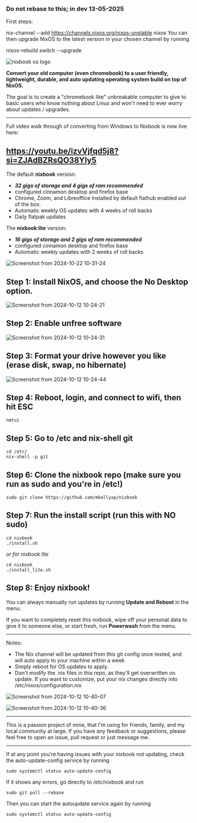 ### Do not rebase to this; in dev 13-05-2025

First steps:

nix-channel --add https://channels.nixos.org/nixos-unstable nixos
You can then upgrade NixOS to the latest version in your chosen channel by running

nixos-rebuild switch --upgrade


![nixbook os logo](https://github.com/user-attachments/assets/8511e040-ebf0-4090-b920-c051b23fcc9c)


**Convert your old computer (even chromebook) to a user friendly, lightweight, durable, and auto updating operating system build on top of NixOS.**

The goal is to create a "chromebook like" unbreakable computer to give to basic users who know nothing about Linux and won't need to ever worry about updates / upgrades.

---
Full video walk through of converting from Windows to Nixbook is now live here:

<https://youtu.be/izvVjfqd5j8?si=ZJAdBZRsQO38YIy5>
---

The default **nixbook** version:
- ***32 gigs of storage and 4 gigs of ram recommended***
- configured cinnamon desktop and firefox base
- Chrome, Zoom, and Libreoffice installed by default flathub enabled out of the box.
- Automatic weekly OS updates with 4 weeks of roll backs
- Daily flatpak updates


The **nixbook lite** version:
- ***16 gigs of storage and 2 gigs of ram recommended***
- configured cinnamon desktop and firefox base
- Automatic weekly updates with 2 weeks of roll backs
  

![Screenshot from 2024-10-22 10-31-24](https://github.com/user-attachments/assets/53fc76ad-5861-46d8-895a-b4be1e1b2816)


## Step 1:  Install NixOS, and choose the No Desktop option.

![Screenshot from 2024-10-12 10-24-21](https://github.com/user-attachments/assets/865760ec-fcd1-4133-be35-5fb5cf0e6638)


## Step 2:  Enable unfree software

![Screenshot from 2024-10-12 10-24-31](https://github.com/user-attachments/assets/77b02843-4c3e-409c-82dc-7579578b2582)


## Step 3:  Format your drive however you like (erase disk, swap, no hibernate)

![Screenshot from 2024-10-12 10-24-44](https://github.com/user-attachments/assets/968111d9-c018-4be5-8aaa-ee5c647b2617)


## Step 4:  Reboot, login, and connect to wifi, then hit ESC

```
nmtui
```


## Step 5:  Go to /etc and nix-shell git
```
cd /etc/
nix-shell -p git
```


## Step 6:  Clone the nixbook repo  (make sure you run as sudo and you're in /etc!)
```
sudo git clone https://github.com/mkellyxp/nixbook
```

## Step 7:  Run the install script (run this with NO sudo)
```
cd nixbook
./install.sh
```

*or for nixbook lite*
```
cd nixbook
./install_lite.sh
```


## Step 8:  Enjoy nixbook!

You can always manually run updates by running **Update and Reboot** in the menu.

If you want to completely reset this nixbook, wipe off your personal data to give it to someone else, or start fresh, run **Powerwash** from the menu.

---

Notes:
- The Nix channel will be updated from this git config once tested, and will auto apply to your machine within a week
- Simply reboot for OS updates to apply.
- Don't modify the .nix files in this repo, as they'll get overwritten on update.  If you want to customize, put your nix changes directly into /etc/nixos/configuration.nix


![Screenshot from 2024-10-12 10-40-07](https://github.com/user-attachments/assets/3540074a-e11e-4a88-a812-4ef3d4c83f0b)

![Screenshot from 2024-10-12 10-40-36](https://github.com/user-attachments/assets/6f62f3da-4a4c-464a-b75b-2046ff4d9162)


---

This is a passion project of mine, that I'm using for friends, family, and my local community at large.  If you have any feedback or suggestions, please feel free to open an issue, pull request or just message me.

---

If at any point you're having issues with your nixbook not updating, check the auto-update-config service by running 

```
sudo systemctl status auto-update-config
```

If it shows any errors, go directly to /etc/nixbook and run

```
sudo git pull --rebase
```

Then you can start the autoupdate service again by running

```
sudo systemctl status auto-update-config
```
